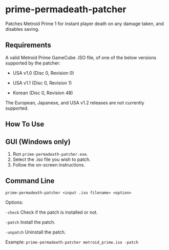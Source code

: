 # prime-permadeath-patcher #

Patches Metroid Prime 1 for instant player death on any damage taken, and disables saving.

## Requirements ##

A valid Metroid Prime GameCube .ISO file, of one of the below versions supported by the patcher:

- USA v1.0 (Disc 0, Revision 0)

- USA v1.1 (Disc 0, Revision 1)

- Korean   (Disc 0, Revision 48)

The European, Japanese, and USA v1.2 releases are not currently supported.

## How To Use ##

GUI (Windows only)
------
1. Run `prime-permadeath-patcher.exe`.
2. Select the .iso file you wish to patch.
3. Follow the on-screen instructions.

Command Line
------
`prime-permadeath-patcher <input .iso filename> <option>`

Options:

`-check`	Check if the patch is installed or not.

`-patch`	Install the patch.

`-unpatch`	Uninstall the patch.

Example: `prime-permadeath-patcher metroid_prime.iso -patch`